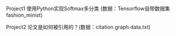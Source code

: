 
Project1 使用Python实现Softmax多分类 (数据：Tensorflow自带数据集fashion_minist)

Project2 论文是如何被引用的？(数据：citation graph data.txt)
